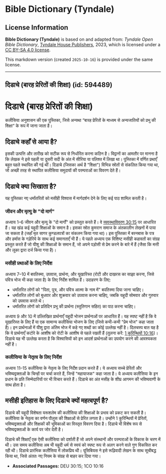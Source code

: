 # Bible Dictionary (Tyndale)

## License Information

**Bible Dictionary (Tyndale)** is based on and adapted from: _Tyndale Open Bible Dictionary_, [Tyndale House Publishers](https://tyndaleopenresources.com/), 2023, which is licensed under a [CC BY-SA 4.0 license](https://creativecommons.org/licenses/by-sa/4.0/legalcode.en).

This markdown version (created `2025-10-16`) is provided under the same license.



--------------------------------

## दिडाचे (बारह प्रेरितों की शिक्षा) (id: 594489)

दिडाचे (बारह प्रेरितों की शिक्षा)
=================================

कलीसिया अनुशासन की एक पुस्तिका, जिसे अन्यथा “बारह प्रेरितों के माध्यम से अन्यजातियों को प्रभु की शिक्षा” के रूप में जाना जाता है।

दिडाचे कहाँ से आया है?
----------------------

इसकी उत्पत्ति और तारीख को सटीक रूप से निर्धारित करना कठिन है। विद्वानों का आमतौर पर मानना है कि लेखक ने इसे पहली या दूसरी सदी के अंत में सीरिया या पलिश्त में लिखा था। पुस्तिका में वर्णित प्रथाएँ बहुत पहले स्थापित की गई थीं। दिडाचे (जिसका अर्थ है "शिक्षा") विभिन्न स्रोतों से संकलित किया गया था, जो अच्छी तरह से स्थापित कलीसिया समुदायों की परम्पराओं का विवरण देते हैं।

दिडाचे क्या सिखाता है?
----------------------

यह पुस्तिका नए धर्मांतरितों को मसीही विश्वास में मार्गदर्शन देने के लिए कई पाठ शामिल करती है।

### जीवन और मृत्यु के "दो मार्ग"

अध्याय 1–6 जीवन और मृत्यु के "दो मार्गों" को प्रस्तुत करते हैं। वे [व्यवस्थाविवरण 30:15](https://ref.ly/Deut30:15) पर आधारित हैं। यह खंड कई यहूदी शिक्षाओं के समान है। इसका स्रोत कुमरान समाज के अंतकालीन लेखनों में पाया जा सकता है (जहाँ मृत सागर कुण्डलपत्रों का संकलन किया गया था)। इस पुस्तिका में बरनबास के पत्र और हर्मास के गड़ेरिये के साथ कई समानताएँ भी हैं। ये पहले अध्याय एक विशिष्ट मसीही कहावतों का संग्रह प्रस्तुत करते हैं जो यीशु की शिक्षाओं के समान हैं, जो अपने पड़ोसी से प्रेम करने के बारे में हैं (जैसा कि मत्ती और लूका द्वारा दर्ज किया गया है)।

### मसीही प्रथाओं के लिए निर्देश

अध्याय 7–10 में बपतिस्मा, उपवास, प्रार्थना, और यूखारिस्त (रोटी और दाखरस का साझा करना, जिसे पवित्र भोज भी कहा जाता है) के लिए निर्देश शामिल हैं। उदाहरण के लिए:

* धर्मांतरित लोगों को "पिता, पुत्र, और पवित्र आत्मा के नाम में" बपतिस्मा दिया जाना चाहिए।
* धर्मांतरित लोगों को बुधवार और शुक्रवार को उपवास करना चाहिए, जबकि यहूदी सोमवार और गुरुवार को उपवास करते थे।
* धर्मांतरित लोगों को प्रतिदिन प्रभु की प्रार्थना (स्तुतिगान सहित) का पाठ करना चाहिए।

अध्याय 9 और 10 में उल्लिखित प्रार्थनाएँ यहूदी भोजन प्रार्थनाओं पर आधारित हैं। यह स्पष्ट नहीं है कि वे यूखारिस्त के लिए हैं या एक सामान्य कलीसिया भोजन के लिए (जिसे कभी\-कभी "प्रेम भोज" कहा जाता है)। इन प्रार्थनाओं में यीशु द्वारा अंतिम भोज में कहे गए शब्दों का कोई उल्लेख नहीं है। दिलचस्प बात यह है कि ये प्रार्थनाएँ कटोरे के आशीष को रोटी के आशीष से पहले रखती हैं (तुलना करें: [1 कुरिन्थियों 10:16](https://ref.ly/1Cor10:16))। दिडाचे यह भी उल्लेख करता है कि विश्वासियों को इन आदर्श प्रार्थनाओं का उपयोग करने की आवश्यकता नहीं है।

### कलीसिया के नेतृत्व के लिए निर्देश

अध्याय 11–15 कलीसिया के नेतृत्व के लिए निर्देश प्रदान करते हैं। ये अध्याय सच्चे प्रेरितों और भविष्यद्वक्ताओं के चिन्हों पर चर्चा करते हैं, जिन्हें "महायाजक" कहा जाता है। ये अध्याय कलीसिया के इन प्रधान के प्रति जिम्मेदारियों पर भी विचार करते हैं। दिडाचे का अंत मसीह के शीघ्र आगमन की भविष्यवाणी के साथ होता है।

मसीही इतिहास के लिए दिडाचे क्यों महत्वपूर्ण है?
-----------------------------------------------

दिडाचे की यहूदी विशेषता यरूशलेम की कलीसिया की शिक्षाओं के प्रभाव को प्रकट कर सकती है। कलीसिया के नेतृत्व का वर्णन पौलुस की शिक्षाओं से प्रेरित लगता है। उन्होंने 1 कुरिन्थियों में प्रेरितों, भविष्यद्वक्ताओं और शिक्षकों की भूमिकाओं का विस्तृत विवरण दिया है। दिडाचे भी विशेष रूप से भविष्यद्वक्ताओं के कार्य पर जोर देती है।

दिडाचे की शिक्षाएँ एक ऐसी कलीसिया को दर्शाती हैं जो अपने संस्थानों और परम्पराओं के विकास के चरण में थी। उस समय कलीसिया अब भी यहूदी धर्म से स्वयं को स्पष्ट रूप से अलग करने वाले गुण विकसित कर रही थी। दिडाचे प्रारंभिक कलीसिया में लोकप्रिय थी। यूसिबियस ने इसे रूढ़िवादी लेखन के साथ सूचीबद्ध किया था, जिसे अंततः नए नियम के संग्रह से बाहर कर दिया गया।

* **Associated Passages:** DEU 30:15; 1CO 10:16

